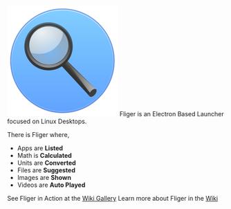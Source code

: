 ![Fliger_Logo](public/images/fliger.svg)
Fliger is an Electron Based Launcher focused on Linux Desktops.

There is Fliger where,
- Apps are **Listed**
- Math is **Calculated**
- Units are **Converted**
- Files are **Suggested**
- Images are **Shown**
- Videos are **Auto Played**

See Fliger in Action at the [Wiki Gallery](https://gitlab.com/candiedoperation/fliger/wikis/Gallery)
Learn more about Fliger in the [Wiki](https://gitlab.com/candiedoperation/fliger/wikis/Home)
